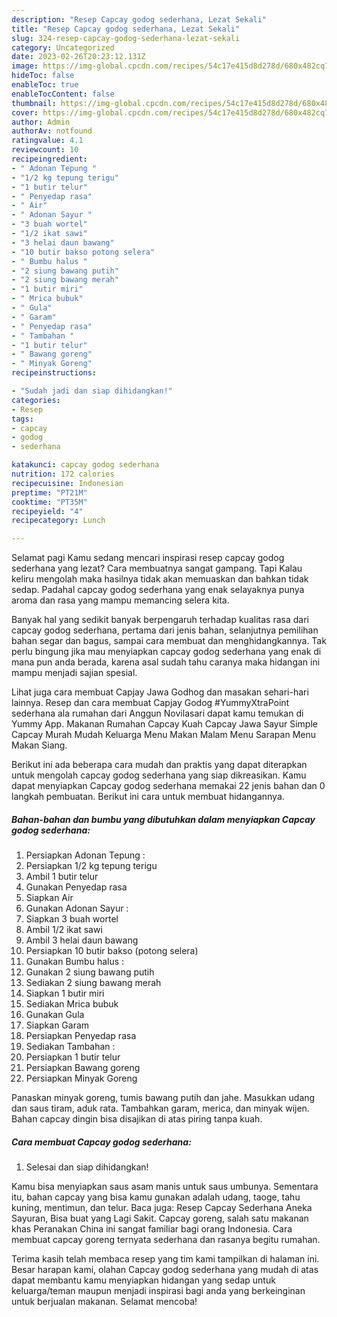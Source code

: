 ```yaml
---
description: "Resep Capcay godog sederhana, Lezat Sekali"
title: "Resep Capcay godog sederhana, Lezat Sekali"
slug: 324-resep-capcay-godog-sederhana-lezat-sekali
category: Uncategorized
date: 2023-02-26T20:23:12.131Z
image: https://img-global.cpcdn.com/recipes/54c17e415d8d278d/680x482cq70/capcay-godog-sederhana-foto-resep-utama.jpg
hideToc: false
enableToc: true
enableTocContent: false
thumbnail: https://img-global.cpcdn.com/recipes/54c17e415d8d278d/680x482cq70/capcay-godog-sederhana-foto-resep-utama.jpg
cover: https://img-global.cpcdn.com/recipes/54c17e415d8d278d/680x482cq70/capcay-godog-sederhana-foto-resep-utama.jpg
author: Admin
authorAv: notfound
ratingvalue: 4.1
reviewcount: 10
recipeingredient:
- " Adonan Tepung "
- "1/2 kg tepung terigu"
- "1 butir telur"
- " Penyedap rasa"
- " Air"
- " Adonan Sayur "
- "3 buah wortel"
- "1/2 ikat sawi"
- "3 helai daun bawang"
- "10 butir bakso potong selera"
- " Bumbu halus "
- "2 siung bawang putih"
- "2 siung bawang merah"
- "1 butir miri"
- " Mrica bubuk"
- " Gula"
- " Garam"
- " Penyedap rasa"
- " Tambahan "
- "1 butir telur"
- " Bawang goreng"
- " Minyak Goreng"
recipeinstructions:

- "Sudah jadi dan siap dihidangkan!"
categories:
- Resep
tags:
- capcay
- godog
- sederhana

katakunci: capcay godog sederhana 
nutrition: 172 calories
recipecuisine: Indonesian
preptime: "PT21M"
cooktime: "PT35M"
recipeyield: "4"
recipecategory: Lunch

---
```



Selamat pagi Kamu sedang mencari inspirasi resep capcay godog sederhana yang lezat? Cara membuatnya sangat gampang. Tapi Kalau keliru mengolah maka hasilnya tidak akan memuaskan dan bahkan tidak sedap. Padahal capcay godog sederhana yang enak selayaknya punya aroma dan rasa yang mampu memancing selera kita.


Banyak hal yang sedikit banyak berpengaruh terhadap kualitas rasa dari capcay godog sederhana, pertama dari jenis bahan, selanjutnya pemilihan bahan segar dan bagus, sampai cara membuat dan menghidangkannya. Tak perlu bingung jika mau menyiapkan capcay godog sederhana yang enak di mana pun anda berada, karena asal sudah tahu caranya maka hidangan ini mampu menjadi sajian spesial.

Lihat juga cara membuat Capjay Jawa Godhog dan masakan sehari-hari lainnya. Resep dan cara membuat Capjay Godog #YummyXtraPoint sederhana ala rumahan dari Anggun Novilasari dapat kamu temukan di Yummy App. Makanan Rumahan Capcay Kuah Capcay Jawa Sayur Simple Capcay Murah Mudah Keluarga Menu Makan Malam Menu Sarapan Menu Makan Siang.


Berikut ini ada beberapa cara mudah dan praktis yang dapat diterapkan untuk mengolah capcay godog sederhana yang siap dikreasikan. Kamu dapat menyiapkan Capcay godog sederhana memakai 22 jenis bahan dan 0 langkah pembuatan. Berikut ini cara untuk membuat hidangannya.

<!--inarticleads1-->

##### Bahan-bahan dan bumbu yang dibutuhkan dalam menyiapkan Capcay godog sederhana:

1. Persiapkan  Adonan Tepung :
1. Persiapkan 1/2 kg tepung terigu
1. Ambil 1 butir telur
1. Gunakan  Penyedap rasa
1. Siapkan  Air
1. Gunakan  Adonan Sayur :
1. Siapkan 3 buah wortel
1. Ambil 1/2 ikat sawi
1. Ambil 3 helai daun bawang
1. Persiapkan 10 butir bakso (potong selera)
1. Gunakan  Bumbu halus :
1. Gunakan 2 siung bawang putih
1. Sediakan 2 siung bawang merah
1. Siapkan 1 butir miri
1. Sediakan  Mrica bubuk
1. Gunakan  Gula
1. Siapkan  Garam
1. Persiapkan  Penyedap rasa
1. Sediakan  Tambahan :
1. Persiapkan 1 butir telur
1. Persiapkan  Bawang goreng
1. Persiapkan  Minyak Goreng


Panaskan minyak goreng, tumis bawang putih dan jahe. Masukkan udang dan saus tiram, aduk rata. Tambahkan garam, merica, dan minyak wijen. Bahan capcay dingin bisa disajikan di atas piring tanpa kuah. 

<!--inarticleads2-->

##### Cara membuat Capcay godog sederhana:


1. Selesai dan siap dihidangkan!

Kamu bisa menyiapkan saus asam manis untuk saus umbunya. Sementara itu, bahan capcay yang bisa kamu gunakan adalah udang, taoge, tahu kuning, mentimun, dan telur. Baca juga: Resep Capcay Sederhana Aneka Sayuran, Bisa buat yang Lagi Sakit. Capcay goreng, salah satu makanan khas Peranakan China ini sangat familiar bagi orang Indonesia. Cara membuat capcay goreng ternyata sederhana dan rasanya begitu rumahan. 

Terima kasih telah membaca resep yang tim kami tampilkan di halaman ini. Besar harapan kami, olahan Capcay godog sederhana yang mudah di atas dapat membantu kamu menyiapkan hidangan yang sedap untuk keluarga/teman maupun menjadi inspirasi bagi anda yang berkeinginan untuk berjualan makanan. Selamat mencoba!
